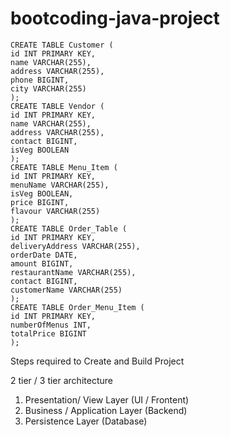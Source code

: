 # bootcoding-java-project


```
CREATE TABLE Customer (
id INT PRIMARY KEY,
name VARCHAR(255),
address VARCHAR(255),
phone BIGINT,
city VARCHAR(255)
);
CREATE TABLE Vendor (
id INT PRIMARY KEY,
name VARCHAR(255),
address VARCHAR(255),
contact BIGINT,
isVeg BOOLEAN
);
CREATE TABLE Menu_Item (
id INT PRIMARY KEY,
menuName VARCHAR(255),
isVeg BOOLEAN,
price BIGINT,
flavour VARCHAR(255)
);
CREATE TABLE Order_Table (
id INT PRIMARY KEY,
deliveryAddress VARCHAR(255),
orderDate DATE,
amount BIGINT,
restaurantName VARCHAR(255),
contact BIGINT,
customerName VARCHAR(255)
);
CREATE TABLE Order_Menu_Item (
id INT PRIMARY KEY,
numberOfMenus INT,
totalPrice BIGINT
);
```


Steps required to Create and Build Project


2 tier / 3 tier architecture

1) Presentation/ View Layer (UI / Frontent)
2) Business / Application Layer (Backend)
3) Persistence Layer  (Database)
